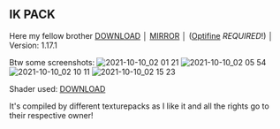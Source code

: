 ## IK PACK

Here my fellow brother [DOWNLOAD](http://fumacrom.com/2S7JI) │ [MIRROR](https://www.mediafire.com/file/4xqxzqebvuq4kyo/%25C2%25A75IK._Pack_%25C2%25A7l%2528v.0.9.2%2529.zip/file) │ ([Optifine](https://optifine.net/downloads) _REQUIRED_!) │ Version: 1.17.1

Btw some screenshots:
![2021-10-10_02 01 21](https://user-images.githubusercontent.com/92234831/136676728-6e9126c7-525a-4d28-9008-7385d02335b0.png)
![2021-10-10_02 05 54](https://user-images.githubusercontent.com/92234831/136676794-9965921e-2308-42a5-89de-27c7a98b61f6.png)
![2021-10-10_02 10 11](https://user-images.githubusercontent.com/92234831/136676852-ff3e9de6-fb0f-476d-a330-dfd0f0d35e4f.png)
![2021-10-10_02 15 23](https://user-images.githubusercontent.com/92234831/136676934-9d15fe78-8901-427b-9ef3-c9aa2191c03f.png)

Shader used: [DOWNLOAD](https://sildurs-shaders.github.io/)

It's compiled by different texturepacks as I like it and all the rights go to their respective owner!
